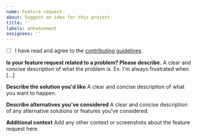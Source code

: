 ```yaml
---
name: Feature request
about: Suggest an idea for this project
title: ''
labels: enhancement
assignees: ''
---
```


- [ ] I have read and agree to the [contributing guidelines](https://github.com/griptape-ai/griptape#contributing).

**Is your feature request related to a problem? Please describe.**
A clear and concise description of what the problem is. Ex. I'm always frustrated when [...]

**Describe the solution you'd like**
A clear and concise description of what you want to happen.

**Describe alternatives you've considered**
A clear and concise description of any alternative solutions or features you've considered.

**Additional context**
Add any other context or screenshots about the feature request here.
